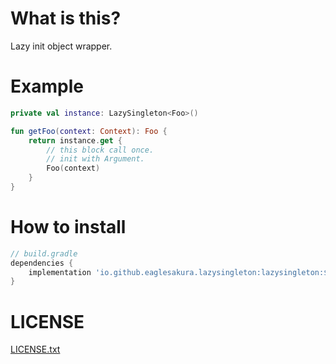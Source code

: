 # What is this?

Lazy init object wrapper.

# Example

```kotlin
private val instance: LazySingleton<Foo>()

fun getFoo(context: Context): Foo {
    return instance.get {
        // this block call once.
        // init with Argument.
        Foo(context)
    }
}
```

# How to install

```groovy
// build.gradle
dependencies {
    implementation 'io.github.eaglesakura.lazysingleton:lazysingleton:${replace version}'
}
```

# LICENSE

[LICENSE.txt](LICENSE.txt)